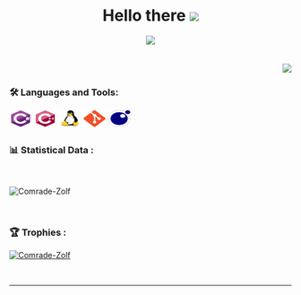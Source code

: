  <h1 align="center">Hello there <img src="https://media.giphy.com/media/hvRJCLFzcasrR4ia7z/giphy.gif" width="35"></h1>
<p align="center">
    <a href="https://github.com/DenverCoder1/readme-typing-svg"><img src="https://readme-typing-svg.herokuapp.com?lines=Software+Developer;Always%20learning%20new%20things&center=true&width=500&height=50"></a>

<br>

<br>

<p><img align="right" src="https://c.tenor.com/2uyENRmiUt0AAAAC/coding.gif alt="Zolf" /></p>


<br>


<h3 align="left">🛠️ Languages and Tools:</h3>
<p align="left"> 
   <img align="center" alt="Z-c#" height="30" width="40" src="https://raw.githubusercontent.com/devicons/devicon/master/icons/csharp/csharp-original.svg">
    <img align="center" alt="Z-C++" height="30" width="40" src="https://raw.githubusercontent.com/devicons/devicon/master/icons/cplusplus/cplusplus-original.svg">
    <img align="center" alt="z-linux" height="30" width="40" src="https://raw.githubusercontent.com/devicons/devicon/master/icons/linux/linux-original.svg">
    <img align="center" alt="z-git" height="30" width="40" src="https://raw.githubusercontent.com/devicons/devicon/master/icons/git/git-original.svg">
    <img align="center" alt="z-git" height="30" width="40" src="https://raw.githubusercontent.com/devicons/devicon/master/icons/lua/lua-original.svg">
   
      
       
        
        
 <br>

##

<h3>
  
 📊 Statistical Data : </h3>


<br>

<p><img align="center" src="https://github-readme-stats.vercel.app/api/top-langs?username=Comrade-Zolf&langs_count=10&show_icons=true&locale=en&layout=compact&theme=algolia" alt="Comrade-Zolf" height="192px"/></p>

<br>
<h3>🏆 Trophies :</h3>
<p align="left"> <a href="https://github.com/ryo-ma/github-profile-trophy"><img
      src="https://github-profile-trophy.vercel.app/?username=Comrade-Zolf" alt="Comrade-Zolf" /></a> </p>

<p align="left"> <a href="https://twitter.com/" target="blank"><img
      src="https://img.shields.io/twitter/follow/?logo=twitter&style=for-the-badge" alt="" /></a> </p>


------------------------------------------------------------------------------------------------------------------------------------------
